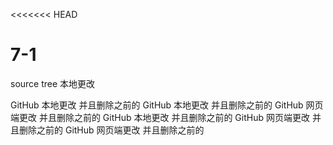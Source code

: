 <<<<<<< HEAD
# 7-1



source tree  本地更改




GitHub 本地更改 并且删除之前的  GitHub 本地更改 并且删除之前的
GitHub 网页端更改 并且删除之前的
GitHub 本地更改 并且删除之前的
GitHub 网页端更改 并且删除之前的    GitHub 网页端更改 并且删除之前的
